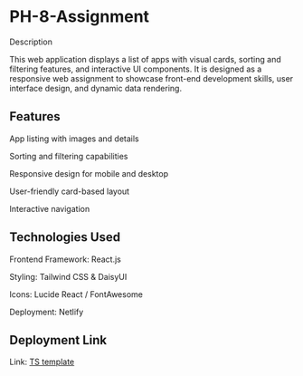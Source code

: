 # PH-8-Assignment

Description

This web application displays a list of apps with visual cards, sorting and filtering features, and interactive UI components. It is designed as a responsive web assignment to showcase front-end development skills, user interface design, and dynamic data rendering.



## Features

App listing with images and details

Sorting and filtering capabilities

Responsive design for mobile and desktop

User-friendly card-based layout

Interactive navigation


## Technologies Used

Frontend Framework: React.js

Styling: Tailwind CSS & DaisyUI

Icons: Lucide React / FontAwesome

Deployment: Netlify

## Deployment Link

 Link: [TS template](https://ph-8-assignment.netlify.app/) 
